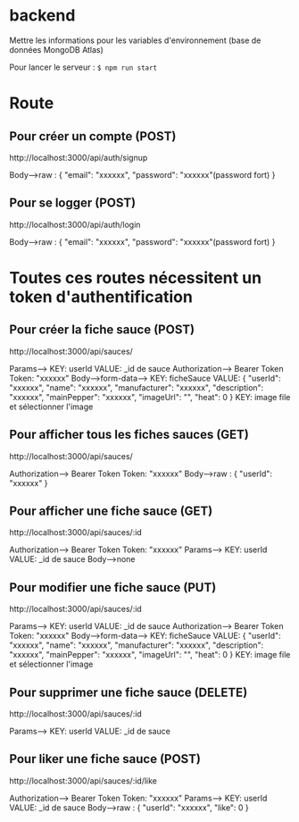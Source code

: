 # backend
Mettre les informations pour les variables d'environnement (base de données MongoDB Atlas)

Pour lancer le serveur : `$ npm run start`

# Route
## Pour créer un compte (POST)
http://localhost:3000/api/auth/signup

Body-->raw :
{
    "email": "xxxxxx",
    "password": "xxxxxx"(password fort)
}

## Pour se logger (POST)
http://localhost:3000/api/auth/login

Body-->raw :
{
    "email": "xxxxxx",
    "password": "xxxxxx"(password fort)
}

# Toutes ces routes nécessitent un token d'authentification
## Pour créer la fiche sauce (POST)
http://localhost:3000/api/sauces/

Params--> KEY: userId VALUE: _id de sauce
Authorization--> Bearer Token Token: "xxxxxx"
Body-->form-data-->
    KEY: ficheSauce
    VALUE:
        {
            "userId": "xxxxxx",
            "name": "xxxxxx",
            "manufacturer": "xxxxxx",
            "description": "xxxxxx",
            "mainPepper": "xxxxxx",
            "imageUrl": "",
            "heat": 0
        }
    KEY: image
    file et sélectionner l'image

## Pour afficher tous les fiches sauces (GET)
http://localhost:3000/api/sauces/

Authorization--> Bearer Token Token: "xxxxxx"
Body-->raw :
{
    "userId": "xxxxxx"
}

## Pour afficher une fiche sauce (GET)
http://localhost:3000/api/sauces/:id

Authorization--> Bearer Token Token: "xxxxxx"
Params--> KEY: userId VALUE: _id de sauce
Body-->none

## Pour modifier une fiche sauce (PUT)
http://localhost:3000/api/sauces/:id

Params--> KEY: userId VALUE: _id de sauce
Authorization--> Bearer Token Token: "xxxxxx"
Body-->form-data-->
    KEY: ficheSauce
    VALUE:
        {
            "userId": "xxxxxx",
            "name": "xxxxxx",
            "manufacturer": "xxxxxx",
            "description": "xxxxxx",
            "mainPepper": "xxxxxx",
            "imageUrl": "",
            "heat": 0
        }
    KEY: image
    file et sélectionner l'image

## Pour supprimer une fiche sauce (DELETE)
http://localhost:3000/api/sauces/:id

Params--> KEY: userId VALUE: _id de sauce

## Pour liker une fiche sauce (POST)
http://localhost:3000/api/sauces/:id/like

Authorization--> Bearer Token Token: "xxxxxx"
Params--> KEY: userId VALUE: _id de sauce
Body-->raw :
{
    "userId": "xxxxxx",
    "like": 0
}
